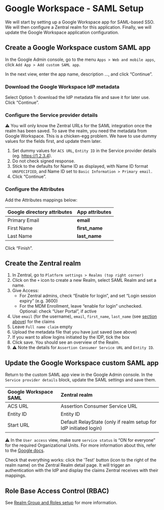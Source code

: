# Google Workspace - SAML Setup

We will start by setting up a Google Workspace app for SAML-based SSO. We will then configure a Zentral realm for this application. Finally, we will update the Google Workspace application configuration.

## Create a Google Workspace custom SAML app

In the Google Admin console, go to the menu `Apps > Web and mobile apps`, click `Add App > Add custom SAML app`.

In the next view, enter the app name, description ..., and click “Continue”.

### Download the Google Workspace IdP metadata

Select Option 1: download the IdP metadata file and save it for later use. Click “Continue”.

### Configure the Service provider details

⚠️ You will only know the Zentral URLs for the SAML integration once the realm has been saved. To save the realm, you need the metadata from Google Workspace. This is a chicken-egg problem. We have to use dummy values for the fields first, and update them later.

1. Set dummy values for `ACS URL`, `Entity ID` in the Service provider details (eg. https://1.2.3.4).
2. Do not check signed response.
3. Stick to the defaults for Name ID as displayed, with Name ID format `UNSPECIFIED`, and Name ID set to `Basic Information > Primary email.`
4. Click “Continue”.

### Configure the Attributes

Add the Attributes mappings below:

| Google directory attributes | App attributes  |
| :---- | :---- |
| Primary Email | **email** |
| First Name | **first\_name** |
| Last Name | **last\_name** |

Click “Finish”.

## Create the Zentral realm

1. In Zentral, go to `Platform settings > Realms (top right corner)`
2. Click on the `+` icon to create a new Realm, select SAML Realm and set a name.
3. Give Access:
    * For Zentral admins, check “Enable for login”, and set “Login session expiry” (e.g. 3600)
    * For the MDM Enrollment, leave “enable for login” unchecked. Optional: check “User Portal”, if active
4. Use `email` (for the username), `email`, `first_name`, `last_name` (see [section above](#attribute-statements)) for the claims
5. Leave `Full name claim` empty
6. Upload the metadata file that you have just saved (see above)
7. If you want to allow logins initiated by the IDP, tick the box
8. Click save. You should see an overview of the Realm.
9. ⚠️ Note the details for `Assertion Consumer Service URL` and  `Entity ID`.

## Update the Google Workspace custom SAML app

Return to the custom SAML app view in the Google Admin console. In the `Service provider details` block, update the SAML settings and save them.

| Google Workspace SAML | Zentral realm |
| :---- | :---- |
| ACS URL | Assertion Consumer Service URL |
| Entity ID | Entity ID |
| Start URL | Default RelayState (only if realm setup for IdP initiated login) |

⚠️ 	In the `User access` view, make sure `service status` is “ON for everyone” for the required Organizational Units. For more information about this, refer to the [Google docs](https://support.google.com/a/answer/6087519?hl=en#zippy=%2Cstep-turn-on-your-saml-app).

Check that everything works: click the 'Test' button (icon to the right of the realm name) on the Zentral Realm detail page. It will trigger an authentication with the IdP and display the claims Zentral receives with their mappings.

## Role Base Access Control (RBAC)

See [Realm Group and Roles setup](/configuration/sso/#realm-groups) for more information.
